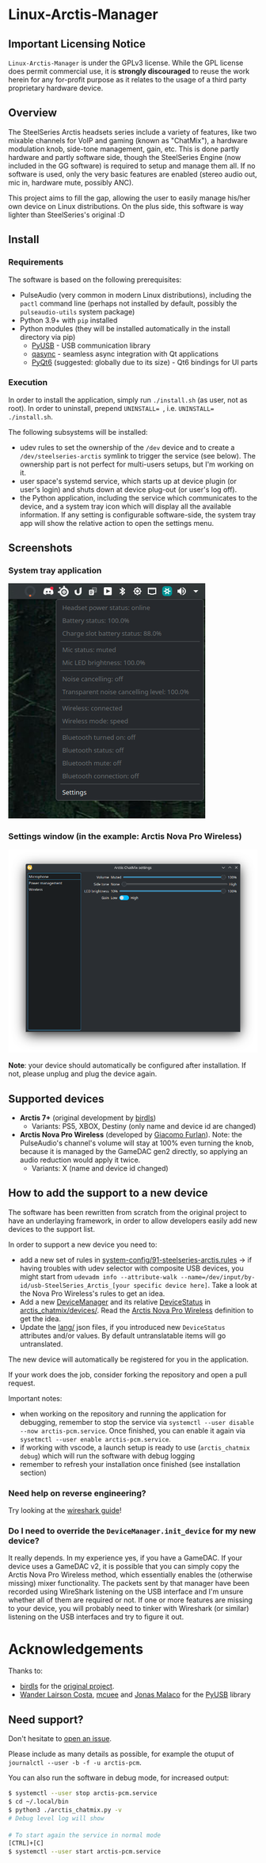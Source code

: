 # Linux-Arctis-Manager

## Important Licensing Notice

`Linux-Arctis-Manager` is under the GPLv3 license. While the GPL license does permit commercial use, it is **strongly discouraged** to reuse the work herein for any for-profit purpose as it relates to the usage of a third party proprietary hardware device.


## Overview

The SteelSeries Arctis headsets series include a variety of features, like two mixable channels for VoIP and gaming (known as "ChatMix"), a hardware modulation knob, side-tone management, gain, etc. This is done partly hardware and partly software side, though the SteelSeries Engine (now included in the GG software) is required to setup and manage them all. If no software is used, only the very basic features are enabled (stereo audio out, mic in, hardware mute, possibly ANC).

This project aims to fill the gap, allowing the user to easily manage his/her own device on Linux distributions. On the plus side, this software is way lighter than SteelSeries's original :D

## Install

### Requirements

The software is based on the following prerequisites:

- PulseAudio (very common in modern Linux distributions), including the `pactl` command line (perhaps not installed by default, possibly the `pulseaudio-utils` system package)
- Python 3.9+ with `pip` installed
- Python modules (they will be installed automatically in the install directory via pip)
  - [PyUSB](https://pyusb.github.io/pyusb/) - USB communication library
  - [qasync](https://github.com/CabbageDevelopment/qasync) - seamless async integration with Qt applications
  - [PyQt6](https://www.riverbankcomputing.com/software/pyqt/) (suggested: globally due to its size) - Qt6 bindings for UI parts

### Execution

In order to install the application, simply run `./install.sh` (as user, not as root). In order to uninstall, prepend `UNINSTALL= `, i.e. `UNINSTALL= ./install.sh`.

The following subsystems will be installed:
- udev rules to set the ownership of the `/dev` device and to create a `/dev/steelseries-arctis` symlink to trigger the service (see below). The ownership part is not perfect for multi-users setups, but I'm working on it.
- user space's systemd service, which starts up at device plugin (or user's login) and shuts down at device plug-out (or user's log off).
- the Python application, including the service which communicates to the device, and a system tray icon which will display all the available information. If any setting is configurable software-side, the system tray app will show the relative action to open the settings menu.

## Screenshots

### System tray application
![System tray application](docs/img/system_tray_app.png)

### Settings window (in the example: Arctis Nova Pro Wireless)
![Settings window](docs/img/settings_window.png)


**Note**: your device should automatically be configured after installation. If not, please unplug and plug the device again.

## Supported devices

- **Arctis 7+** (original development by [birdls](https://github.com/birdybirdonline))
  - Variants: PS5, XBOX, Destiny (only name and device id are changed)
- **Arctis Nova Pro Wireless** (developed by [Giacomo Furlan](https://github.com/elegos)). Note: the PulseAudio's channel's volume will stay at 100% even turning the knob, because it is managed by the GameDAC gen2 directly, so applying an audio reduction would apply it twice.
  - Variants: X (name and device id changed)

## How to add the support to a new device

The software has been rewritten from scratch from the original project to have an underlaying framework, in order to allow developers easily add new devices to the support list.

In order to support a new device you need to:

- add a new set of rules in [system-config/91-steelseries-arctis.rules](system-config/91-steelseries-arctis.rules) -> if having troubles with udev selector with composite USB devices, you might start from `udevadm info --attribute-walk --name=/dev/input/by-id/usb-SteelSeries_Arctis_[your specific device here]`. Take a look at the Nova Pro Wireless's rules to get an idea.
- Add a new [DeviceManager](arctis_chatmix/device_manager/device_manager.py) and its relative [DeviceStatus](arctis_chatmix/device_manager/device_status.py) in [arctis_chatmix/devices/](arctis_chatmix/devices/). Read the [Arctis Nova Pro Wireless](arctis_chatmix/devices/device_arctis_nova_pro_wireless.py) definition to get the idea.
- Update the [lang/](lang/) json files, if you introduced new `DeviceStatus` attributes and/or values. By default untranslatable items will go untranslated.

The new device will automatically be registered for you in the application.

If your work does the job, consider forking the repository and open a pull request.

Important notes:

- when working on the repository and running the application for debugging, remember to stop the service via `systemctl --user disable --now arctis-pcm.service`. Once finished, you can enable it again via `sysetmctl --user enable arctis-pcm.service`.
- if working with vscode, a launch setup is ready to use (`arctis_chatmix debug`) which will run the software with debug logging
- remember to refresh your installation once finished (see installation section)


### Need help on reverse engineering?

Try looking at the [wireshark guide](docs/WIRESHARK.md)!

### Do I need to override the `DeviceManager.init_device` for my new device?

It really depends. In my experience yes, if you have a GameDAC. If your device uses a GameDAC v2, it is possible that you can simply copy the Arctis Nova Pro Wireless method, which essentially enables the (otherwise missing) mixer functionality. The packets sent by that manager have been recorded using WireShark listening on the USB interface and I'm unsure whether all of them are required or not. If one or more features are missing to your device, you will probably need to tinker with Wireshark (or similar) listening on the USB interfaces and try to figure it out.

# Acknowledgements

Thanks to:
- [birdls](https://github.com/birdybirdonline/) for the [original project](https://github.com/birdybirdonline/Linux-Arctis-7-Plus-ChatMix).
- [Wander Lairson Costa](https://github.com/walac), [mcuee](https://github.com/mcuee) and [Jonas Malaco](https://github.com/jonasmalacofilho) for the [PyUSB](https://github.com/pyusb/pyusb) library

## Need support?

Don't hesitate to [open an issue](https://github.com/elegos/Linux-Arctis-ChatMix/issues).

Please include as many details as possible, for example the otuput of `journalctl --user -b -f -u arctis-pcm`.

You can also run the software in debug mode, for increased output:

```bash
$ systemctl --user stop arctis-pcm.service
$ cd ~/.local/bin
$ python3 ./arctis_chatmix.py -v
# Debug level log will show

# To start again the service in normal mode
[CTRL]+[C]
$ systemctl --user start arctis-pcm.service
```
